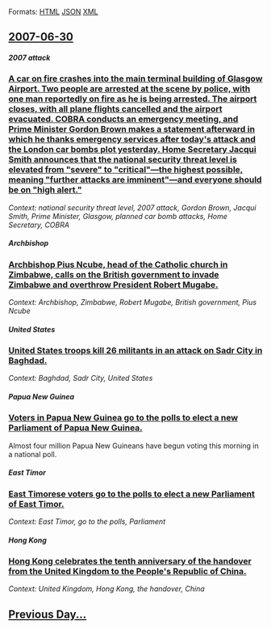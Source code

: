 
Formats: [HTML](2007/06/30/index.html)  [JSON](2007/06/30/index.json)  [XML](2007/06/30/index.xml)  

## [2007-06-30](/news/2007/06/30/index.md)

##### 2007 attack
### [ A car on fire crashes into the main terminal building of Glasgow Airport. Two people are arrested at the scene by police, with one man reportedly on fire as he is being arrested. The airport closes, with all plane flights cancelled and the airport evacuated. COBRA conducts an emergency meeting, and Prime Minister Gordon Brown makes a statement afterward in which he thanks emergency services after today's attack and the London car bombs plot yesterday. Home Secretary Jacqui Smith announces that the national security threat level is elevated from "severe" to "critical"&mdash;the highest possible, meaning "further attacks are imminent"&mdash;and everyone should be on "high alert." ](/news/2007/06/30/a-car-on-fire-crashes-into-the-main-terminal-building-of-glasgow-airport-two-people-are-arrested-at-the-scene-by-police-with-one-man-repo.md)
_Context: national security threat level, 2007 attack, Gordon Brown, Jacqui Smith, Prime Minister, Glasgow, planned car bomb attacks, Home Secretary, COBRA_

##### Archbishop
### [ Archbishop Pius Ncube, head of the Catholic church in Zimbabwe, calls on the British government to invade Zimbabwe and overthrow President Robert Mugabe. ](/news/2007/06/30/archbishop-pius-ncube-head-of-the-catholic-church-in-zimbabwe-calls-on-the-british-government-to-invade-zimbabwe-and-overthrow-president.md)
_Context: Archbishop, Zimbabwe, Robert Mugabe, British government, Pius Ncube_

##### United States
### [ United States troops kill 26 militants in an attack on Sadr City in Baghdad. ](/news/2007/06/30/united-states-troops-kill-26-militants-in-an-attack-on-sadr-city-in-baghdad.md)
_Context: Baghdad, Sadr City, United States_

##### Papua New Guinea
### [ Voters in Papua New Guinea go to the polls to elect a new Parliament of Papua New Guinea. ](/news/2007/06/30/voters-in-papua-new-guinea-go-to-the-polls-to-elect-a-new-parliament-of-papua-new-guinea.md)
Almost four million Papua New Guineans have begun voting this morning in a national poll.

##### East Timor
### [ East Timorese voters go to the polls to elect a new Parliament of East Timor. ](/news/2007/06/30/east-timorese-voters-go-to-the-polls-to-elect-a-new-parliament-of-east-timor.md)
_Context: East Timor, go to the polls, Parliament_

##### Hong Kong
### [ Hong Kong celebrates the tenth anniversary of the handover from the United Kingdom to the People's Republic of China. ](/news/2007/06/30/hong-kong-celebrates-the-tenth-anniversary-of-the-handover-from-the-united-kingdom-to-the-people-s-republic-of-china.md)
_Context: United Kingdom, Hong Kong, the handover, China_

## [Previous Day...](/news/2007/06/29/index.md)


